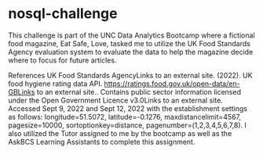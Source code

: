 # nosql-challenge

This challenge is part of the UNC Data Analytics Bootcamp where a fictional food magazine, Eat Safe, Love, tasked me to utilize the UK Food Standards Agency evaluation system to evaluate the data to help the magazine decide where to focus for future articles. 



References
UK Food Standards AgencyLinks to an external site. (2022). UK food hygiene rating data API. https://ratings.food.gov.uk/open-data/en-GBLinks to an external site.. Contains public sector information licensed under the Open Government Licence v3.0Links to an external site.
Accessed Sept 9, 2022 and Sept 12, 2022 with the establishment settings as follows: longitude=51.5072, latitude=-0.1276, maxdistancelimit=4567, pagesize=10000, sortoptionkey=distance, pagenumber=(1,2,3,4,5,6,7,8).
I also utilized the Tutor assigned to me by the bootcamp as well as the AskBCS Learning Assistants to complete this assignment. 
